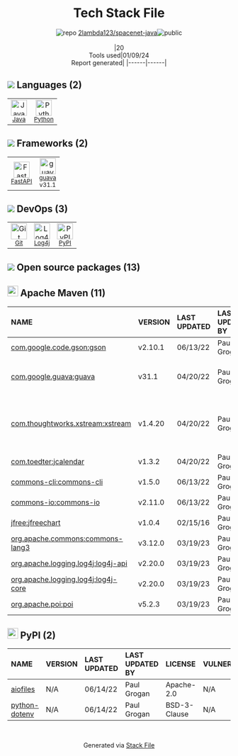 <!--
&lt;--- Readme.md Snippet without images Start ---&gt;
## Tech Stack
2lambda123/spacenet-java is built on the following main stack:

- [Python](https://www.python.org) – Languages
- [Java](https://www.java.com) – Languages
- [Log4j](https://logging.apache.org/log4j/2.x/) – Logging Tools
- [guava](https://github.com/google/guava) – Java Tools
- [FastAPI](https://fastapi.tiangolo.com/) – Microframeworks (Backend)

Full tech stack [here](/techstack.md)

&lt;--- Readme.md Snippet without images End ---&gt;

&lt;--- Readme.md Snippet with images Start ---&gt;
## Tech Stack
2lambda123/spacenet-java is built on the following main stack:

- <img width='25' height='25' src='https://img.stackshare.io/service/993/pUBY5pVj.png' alt='Python'/> [Python](https://www.python.org) – Languages
- <img width='25' height='25' src='https://img.stackshare.io/service/995/K85ZWV2F.png' alt='Java'/> [Java](https://www.java.com) – Languages
- <img width='25' height='25' src='https://img.stackshare.io/service/2804/Coralogix-log4j-integration.jpg' alt='Log4j'/> [Log4j](https://logging.apache.org/log4j/2.x/) – Logging Tools
- <img width='25' height='25' src='https://img.stackshare.io/service/2970/wBjKn0ol.png' alt='guava'/> [guava](https://github.com/google/guava) – Java Tools
- <img width='25' height='25' src='https://img.stackshare.io/service/25014/default_f6ff39141b468e832d1bc59fc98a060df604d44d.png' alt='FastAPI'/> [FastAPI](https://fastapi.tiangolo.com/) – Microframeworks (Backend)

Full tech stack [here](/techstack.md)

&lt;--- Readme.md Snippet with images End ---&gt;
-->
<div align="center">

# Tech Stack File
![](https://img.stackshare.io/repo.svg "repo") [2lambda123/spacenet-java](https://github.com/2lambda123/spacenet-java)![](https://img.stackshare.io/public_badge.svg "public")
<br/><br/>
|20<br/>Tools used|01/09/24 <br/>Report generated|
|------|------|
</div>

## <img src='https://img.stackshare.io/languages.svg'/> Languages (2)
<table><tr>
  <td align='center'>
  <img width='36' height='36' src='https://img.stackshare.io/service/995/K85ZWV2F.png' alt='Java'>
  <br>
  <sub><a href="https://www.java.com">Java</a></sub>
  <br>
  <sub></sub>
</td>

<td align='center'>
  <img width='36' height='36' src='https://img.stackshare.io/service/993/pUBY5pVj.png' alt='Python'>
  <br>
  <sub><a href="https://www.python.org">Python</a></sub>
  <br>
  <sub></sub>
</td>

</tr>
</table>

## <img src='https://img.stackshare.io/frameworks.svg'/> Frameworks (2)
<table><tr>
  <td align='center'>
  <img width='36' height='36' src='https://img.stackshare.io/service/25014/default_f6ff39141b468e832d1bc59fc98a060df604d44d.png' alt='FastAPI'>
  <br>
  <sub><a href="https://fastapi.tiangolo.com/">FastAPI</a></sub>
  <br>
  <sub></sub>
</td>

<td align='center'>
  <img width='36' height='36' src='https://img.stackshare.io/service/2970/wBjKn0ol.png' alt='guava'>
  <br>
  <sub><a href="https://github.com/google/guava">guava</a></sub>
  <br>
  <sub>v31.1</sub>
</td>

</tr>
</table>

## <img src='https://img.stackshare.io/devops.svg'/> DevOps (3)
<table><tr>
  <td align='center'>
  <img width='36' height='36' src='https://img.stackshare.io/service/1046/git.png' alt='Git'>
  <br>
  <sub><a href="http://git-scm.com/">Git</a></sub>
  <br>
  <sub></sub>
</td>

<td align='center'>
  <img width='36' height='36' src='https://img.stackshare.io/service/2804/Coralogix-log4j-integration.jpg' alt='Log4j'>
  <br>
  <sub><a href="https://logging.apache.org/log4j/2.x/">Log4j</a></sub>
  <br>
  <sub></sub>
</td>

<td align='center'>
  <img width='36' height='36' src='https://img.stackshare.io/service/12572/-RIWgodF_400x400.jpg' alt='PyPI'>
  <br>
  <sub><a href="https://pypi.org/">PyPI</a></sub>
  <br>
  <sub></sub>
</td>

</tr>
</table>


## <img src='https://img.stackshare.io/group.svg' /> Open source packages (13)</h2>

## <img width='24' height='24' src='https://img.stackshare.io/package_manager/977/default_9833f2ef0bbc2a946b4cc5e9307264033361076b.png'/> Apache Maven (11)

|NAME|VERSION|LAST UPDATED|LAST UPDATED BY|LICENSE|VULNERABILITIES|
|:------|:------|:------|:------|:------|:------|
|[com.google.code.gson:gson](https://github.com/google/gson)|v2.10.1|06/13/22|Paul Grogan |Apache-2.0|N/A|
|[com.google.guava:guava](https://github.com/google/guava)|v31.1|04/20/22|Paul Grogan |Apache-2.0|[CVE-2023-2976](https://github.com/advisories/GHSA-7g45-4rm6-3mm3) (Moderate)<br/>[CVE-2020-8908](https://github.com/advisories/GHSA-5mg8-w23w-74h3) (Low)|
|[com.thoughtworks.xstream:xstream](http://x-stream.github.io)|v1.4.20|04/20/22|Paul Grogan |BSD-3-Clause|[CVE-2022-40153](https://github.com/advisories/GHSA-fv22-xp26-mm9w) (High)<br/>[CVE-2022-40152](https://github.com/advisories/GHSA-3f7h-mf4q-vrm4) (Low)<br/>[CVE-2022-40156](https://github.com/advisories/GHSA-4rv7-wj6m-6c6r) (Low)|
|[com.toedter:jcalendar](http://www.toedter.com/en/jcalendar/)|v1.3.2|04/20/22|Paul Grogan |LGPL-2.1+|N/A|
|[commons-cli:commons-cli](http://commons.apache.org/proper/commons-cli/)|v1.5.0|06/13/22|Paul Grogan |Apache-2.0|N/A|
|[commons-io:commons-io](http://commons.apache.org/proper/commons-io/)|v2.11.0|06/13/22|Paul Grogan |Apache-2.0|N/A|
|[jfree:jfreechart](http://www.jfree.org/jfreechart/)|v1.0.4|02/15/16|Paul T Grogan |LGPL-3.0-only|N/A|
|[org.apache.commons:commons-lang3](http://commons.apache.org/proper/commons-lang/)|v3.12.0|03/19/23|Paul Grogan |Apache-2.0|N/A|
|[org.apache.logging.log4j:log4j-api](https://logging.apache.org/log4j/2.x/)|v2.20.0|03/19/23|Paul Grogan |Apache-2.0|N/A|
|[org.apache.logging.log4j:log4j-core](https://logging.apache.org/log4j/2.x/)|v2.20.0|03/19/23|Paul Grogan |Apache-2.0|N/A|
|[org.apache.poi:poi](http://poi.apache.org/)|v5.2.3|03/19/23|Paul Grogan |Apache-2.0|N/A|


## <img width='24' height='24' src='https://img.stackshare.io/service/12572/-RIWgodF_400x400.jpg'/> PyPI (2)

|NAME|VERSION|LAST UPDATED|LAST UPDATED BY|LICENSE|VULNERABILITIES|
|:------|:------|:------|:------|:------|:------|
|[aiofiles](https://pypi.org/project/aiofiles)|N/A|06/14/22|Paul Grogan |Apache-2.0|N/A|
|[python-dotenv](https://pypi.org/project/python-dotenv)|N/A|06/14/22|Paul Grogan |BSD-3-Clause|N/A|

<br/>
<div align='center'>

Generated via [Stack File](https://github.com/marketplace/stack-file)
